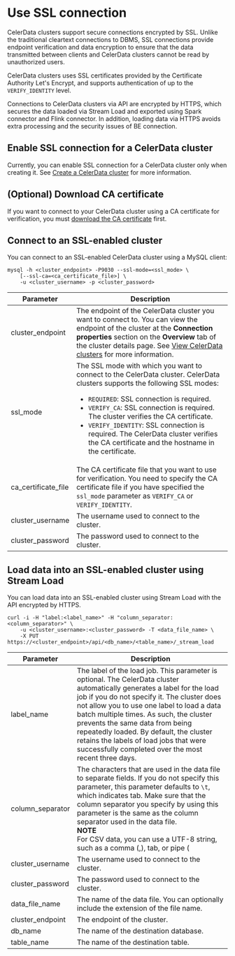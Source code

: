 # Use SSL connection

CelerData clusters support secure connections encrypted by SSL. Unlike the traditional cleartext connections to DBMS, SSL connections provide endpoint verification and data encryption to ensure that the data transmitted between clients and CelerData clusters cannot be read by unauthorized users.

CelerData clusters uses SSL certificates provided by the Certificate Authority Let's Encrypt, and supports authentication of up to the `VERIFY_IDENTITY` level.

Connections to CelerData clusters via API are encrypted by HTTPS, which secures the data loaded via Stream Load and exported using Spark connector and Flink connector. In addition, loading data via HTTPS avoids extra processing and the security issues of BE connection.

## Enable SSL connection for a CelerData cluster

Currently, you can enable SSL connection for a CelerData cluster only when creating it. See [Create a CelerData cluster](../get_started/create_cluster/create_cluster_aws.md) for more information.

## (Optional) Download CA certificate

If you want to connect to your CelerData cluster using a CA certificate for verification, you must [download the CA certificate](https://letsencrypt.org/certs/isrgrootx1.pem) first.

## Connect to an SSL-enabled cluster

You can connect to an SSL-enabled CelerData cluster using a MySQL client:

```Shell
mysql -h <cluster_endpoint> -P9030 --ssl-mode=<ssl_mode> \
    [--ssl-ca=<ca_certificate_file>] \
    -u <cluster_username> -p <cluster_password>
```

| **Parameter**       | **Description**                                              |
| ------------------- | ------------------------------------------------------------ |
| cluster_endpoint    | The endpoint of the CelerData cluster you want to connect to. You can view the endpoint of the cluster at the **Connection  properties** section on the **Overview** tab of the cluster details page. See [View CelerData clusters](../cluster_management/view_cluster.md) for more information. |
| ssl_mode            | The SSL mode with which you want to connect to the CelerData cluster. CelerData clusters supports the following SSL modes:<ul><li>`REQUIRED`: SSL connection is required.</li><li>`VERIFY_CA`: SSL connection is required. The cluster verifies the CA certificate.</li><li>`VERIFY_IDENTITY`:  SSL connection is required. The CelerData cluster verifies the CA certificate and the hostname in the certificate.</li></ul> |
| ca_certificate_file | The CA certificate file that you want to use for verification. You need to specify the CA certificate file if you have specified the `ssl_mode` parameter as `VERIFY_CA` or `VERIFY_IDENTITY`. |
| cluster_username    | The username used to connect to the cluster.                 |
| cluster_password    | The password used to connect to the cluster.                 |

## Load data into an SSL-enabled cluster using Stream Load

You can load data into an SSL-enabled cluster using Stream Load with the API encrypted by HTTPS.

```Shell
curl -i -H "label:<label_name>" -H "column_separator:<column_separator>" \
    -u <cluster_username>:<cluster_password> -T <data_file_name> \
    -X PUT https://<cluster_endpoint>/api/<db_name>/<table_name>/_stream_load
```

| **Parameter**    | **Description**                                              |
| ---------------- | ------------------------------------------------------------ |
| label_name       | The label of the load job. This parameter is optional. The CelerData cluster automatically generates a label for the load job if you do not specify it. The cluster does not allow you to use one label to load a data batch multiple times. As such, the cluster prevents the same data from being repeatedly loaded. By default, the cluster retains the labels of load jobs that were successfully completed over the most recent three days. |
| column_separator | The characters that are used in the data file to separate fields. If you do not specify this parameter, this parameter defaults to `\t`, which indicates tab. Make sure that the column separator you specify by using this parameter is the same as the column separator used in the data file. <br/>**NOTE** <br/>For CSV data, you can use a UTF-8 string, such as a comma (,), tab, or pipe (|), whose length does not exceed 50 bytes as a text delimiter. |
| cluster_username | The username used to connect to the cluster.                 |
| cluster_password | The password used to connect to the cluster.                 |
| data_file_name   | The name of the data file. You can optionally include the extension of the file name. |
| cluster_endpoint | The endpoint of the cluster.                                 |
| db_name          | The name of the destination database.                        |
| table_name       | The name of the destination table.                           |
